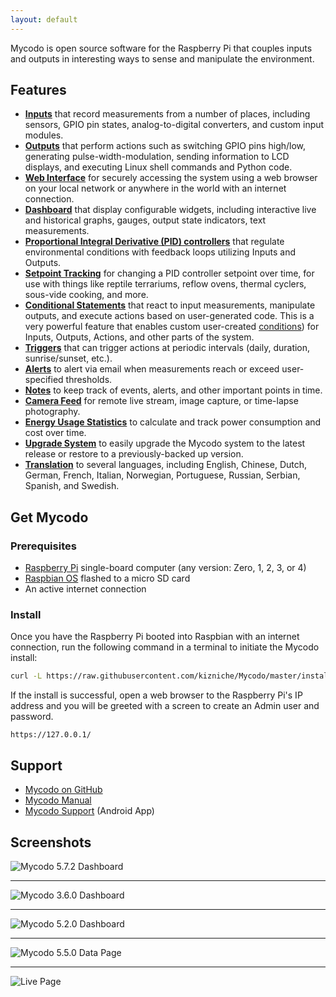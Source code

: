 ```yaml
---
layout: default
---
```


Mycodo is open source software for the Raspberry Pi that couples inputs and outputs in interesting ways to sense and manipulate the environment.

## Features

*   **[Inputs](https://github.com/kizniche/Mycodo/blob/master/mycodo-manual.rst#input)** that record measurements from a number of places, including sensors, GPIO pin states, analog-to-digital converters, and custom input modules.
*   **[Outputs](https://github.com/kizniche/Mycodo/blob/master/mycodo-manual.rst#output)** that perform actions such as switching GPIO pins high/low, generating pulse-width-modulation, sending information to LCD displays, and executing Linux shell commands and Python code.
*   **[Web Interface](https://github.com/kizniche/Mycodo/blob/master/mycodo-manual.rst#web-interface)** for securely accessing the system using a web browser on your local network or anywhere in the world with an internet connection.
*   **[Dashboard](https://github.com/kizniche/Mycodo/blob/master/mycodo-manual.rst#dashboard)** that display configurable widgets, including interactive live and historical graphs, gauges, output state indicators, text measurements.
*   **[Proportional Integral Derivative (PID) controllers](https://github.com/kizniche/Mycodo/blob/master/mycodo-manual.rst#pid-controller)** that regulate environmental conditions with feedback loops utilizing Inputs and Outputs.
*   **[Setpoint Tracking](https://github.com/kizniche/Mycodo/blob/master/mycodo-manual.rst#methods)** for changing a PID controller setpoint over time, for use with things like reptile terrariums, reflow ovens, thermal cyclers, sous-vide cooking, and more.
*   **[Conditional Statements](https://github.com/kizniche/Mycodo/blob/master/mycodo-manual.rst#conditional)** that react to input measurements, manipulate outputs, and execute actions based on user-generated code. This is a very powerful feature that enables custom user-created [conditions](https://en.wikipedia.org/wiki/Conditional_(computer_programming))) for Inputs, Outputs, Actions, and other parts of the system.
*   **[Triggers](https://github.com/kizniche/Mycodo/blob/master/mycodo-manual.rst#trigger)** that can trigger actions at periodic intervals (daily, duration, sunrise/sunset, etc.).
*   **[Alerts](https://github.com/kizniche/Mycodo/blob/master/mycodo-manual.rst#alerts)** to alert via email when measurements reach or exceed user-specified thresholds.
*   **[Notes](https://github.com/kizniche/Mycodo/blob/master/mycodo-manual.rst#notes)** to keep track of events, alerts, and other important points in time.
*   **[Camera Feed](https://github.com/kizniche/Mycodo/blob/master/mycodo-manual.rst#camera)** for remote live stream, image capture, or time-lapse photography.
*   **[Energy Usage Statistics](https://github.com/kizniche/Mycodo/blob/master/mycodo-manual.rst#energy-usage)** to calculate and track power consumption and cost over time.
*   **[Upgrade System](https://github.com/kizniche/Mycodo/blob/master/mycodo-manual.rst#upgrading)** to easily upgrade the Mycodo system to the latest release or restore to a previously-backed up version.
*   **[Translation](https://github.com/kizniche/Mycodo/blob/master/mycodo-manual.rst#translations)** to several languages, including English, Chinese, Dutch, German, French, Italian, Norwegian, Portuguese, Russian, Serbian, Spanish, and Swedish.

## Get Mycodo

### Prerequisites

*   [Raspberry Pi](https://www.raspberrypi.org/) single-board computer (any version: Zero, 1, 2, 3, or 4)
*   [Raspbian OS](https://www.raspberrypi.org/downloads/raspbian/) flashed to a micro SD card
*   An active internet connection

### Install

Once you have the Raspberry Pi booted into Raspbian with an internet connection, run the following command in a terminal to initiate the Mycodo install:

```bash
curl -L https://raw.githubusercontent.com/kizniche/Mycodo/master/install/install | bash
```

If the install is successful, open a web browser to the Raspberry Pi's IP address and you will be greeted with a screen to create an Admin user and password.

```
https://127.0.0.1/
```

## Support

*   [Mycodo on GitHub](https://github.com/kizniche/Mycodo)
*   [Mycodo Manual](https://github.com/kizniche/Mycodo/blob/master/mycodo-manual.rst)
*   [Mycodo Support](https://play.google.com/store/apps/details?id=com.mycodo.mycododocs) (Android App)

## Screenshots

![Mycodo 5.7.2 Dashboard](http://kylegabriel.com/screenshots/screenshot_mycodo_dashbaord_v5.7.2.png)

---

![Mycodo 3.6.0 Dashboard](http://kylegabriel.com/screenshots/screenshot_mycodo_dashboard_v3.6.0.png)

---

![Mycodo 5.2.0 Dashboard](http://kylegabriel.com/screenshots/screenshot_mycodo_dashboard_v5.2.0.png)

---

![Mycodo 5.5.0 Data Page](http://kylegabriel.com/screenshots/screenshot_mycodo_data_v5.5.0.png)

---

![Live Page](http://kylegabriel.com/projects/wp-content/uploads/sites/3/2017/03/screenshot-192.168.0.7-2017-03-01-18-17-14-live.png)
